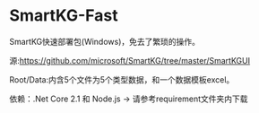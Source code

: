 # SmartKG-Fast
SmartKG快速部署包(Windows)，免去了繁琐的操作。

源:https://github.com/microsoft/SmartKG/tree/master/SmartKGUI

Root/Data:内含5个文件为5个类型数据，和一个数据模板excel。

依赖：.Net Core 2.1 和 Node.js -> 请参考requirement文件夹内下载

